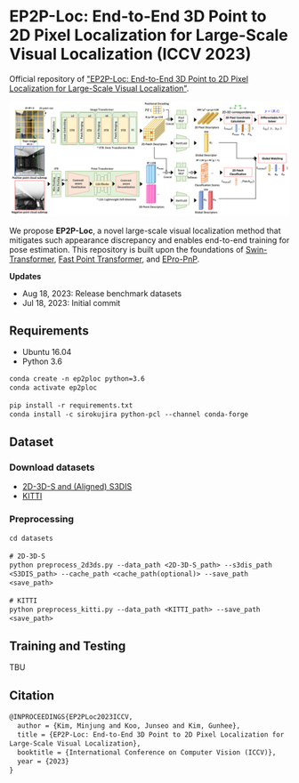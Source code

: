 # EP2P-Loc: End-to-End 3D Point to 2D Pixel Localization for Large-Scale Visual Localization (ICCV 2023)
Official repository of ["EP2P-Loc: End-to-End 3D Point to 2D Pixel Localization for Large-Scale Visual Localization"](https://arxiv.org/pdf/2309.07471.pdf).

![EP2P-Loc model](images/network.png)

We propose **EP2P-Loc**, a novel large-scale visual localization method that mitigates such appearance discrepancy and enables end-to-end training for pose estimation. This repository is built upon the foundations of [Swin-Transformer](https://github.com/SwinTransformer/Transformer-SSL), [Fast Point Transformer](https://github.com/POSTECH-CVLab/FastPointTransformer), and [EPro-PnP](https://github.com/tjiiv-cprg/EPro-PnP).

**Updates**
- Aug 18, 2023: Release benchmark datasets
- Jul 18, 2023: Initial commit


## Requirements
* Ubuntu 16.04
* Python 3.6
```
conda create -n ep2ploc python=3.6
conda activate ep2ploc

pip install -r requirements.txt
conda install -c sirokujira python-pcl --channel conda-forge
```


## Dataset
### Download datasets
* [2D-3D-S and (Aligned) S3DIS](http://buildingparser.stanford.edu/dataset.html)
* [KITTI](https://www.cvlibs.net/datasets/kitti/eval_odometry.php)


### Preprocessing
```
cd datasets

# 2D-3D-S
python preprocess_2d3ds.py --data_path <2D-3D-S_path> --s3dis_path <S3DIS_path> --cache_path <cache_path(optional)> --save_path <save_path>

# KITTI
python preprocess_kitti.py --data_path <KITTI_path> --save_path <save_path>
```


## Training and Testing
TBU


## Citation
```
@INPROCEEDINGS{EP2PLoc2023ICCV,
  author = {Kim, Minjung and Koo, Junseo and Kim, Gunhee},
  title = {EP2P-Loc: End-to-End 3D Point to 2D Pixel Localization for Large-Scale Visual Localization},
  booktitle = {International Conference on Computer Vision (ICCV)},
  year = {2023}
}
```
